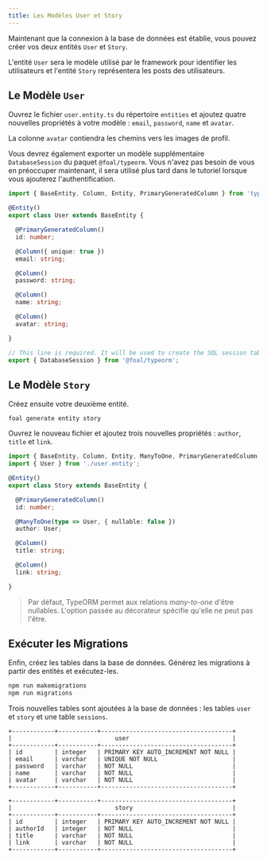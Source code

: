 ```yaml
---
title: Les Modèles User et Story
---
```


Maintenant que la connexion à la base de données est établie, vous pouvez créer vos deux entités `User` et `Story`.

L'entité `User` sera le modèle utilisé par le framework pour identifier les utilisateurs et l'entité `Story` représentera les posts des utilisateurs.

## Le Modèle `User`

Ouvrez le fichier `user.entity.ts` du répertoire `entities` et ajoutez quatre nouvelles propriétés à votre modèle : `email`, `password`, `name` et `avatar`.

La colonne `avatar` contiendra les chemins vers les images de profil.

Vous devrez également exporter un modèle supplémentaire `DatabaseSession` du paquet `@foal/typeorm`. Vous n'avez pas besoin de vous en préoccuper maintenant, il sera utilisé plus tard dans le tutoriel lorsque vous ajouterez l'authentification.

```typescript
import { BaseEntity, Column, Entity, PrimaryGeneratedColumn } from 'typeorm';

@Entity()
export class User extends BaseEntity {

  @PrimaryGeneratedColumn()
  id: number;

  @Column({ unique: true })
  email: string;

  @Column()
  password: string;

  @Column()
  name: string;

  @Column()
  avatar: string;

}

// This line is required. It will be used to create the SQL session table later in the tutorial.
export { DatabaseSession } from '@foal/typeorm';
```

## Le Modèle `Story`

Créez ensuite votre deuxième entité.

```
foal generate entity story
```

Ouvrez le nouveau fichier et ajoutez trois nouvelles propriétés : `author`, `title` et `link`.

```typescript
import { BaseEntity, Column, Entity, ManyToOne, PrimaryGeneratedColumn } from 'typeorm';
import { User } from './user.entity';

@Entity()
export class Story extends BaseEntity {

  @PrimaryGeneratedColumn()
  id: number;

  @ManyToOne(type => User, { nullable: false })
  author: User;

  @Column()
  title: string;

  @Column()
  link: string;

}
```

> Par défaut, TypeORM permet aux relations *many-to-one* d'être nullables. L'option passée au décorateur spécifie qu'elle ne peut pas l'être.

## Exécuter les Migrations

Enfin, créez les tables dans la base de données. Générez les migrations à partir des entités et exécutez-les.

```bash
npm run makemigrations
npm run migrations
```

Trois nouvelles tables sont ajoutées à la base de données : les tables `user` et `story` et une table `sessions`.

```
+------------+-----------+-------------------------------------+
|                             user                             |
+------------+-----------+-------------------------------------+
| id         | integer   | PRIMARY KEY AUTO_INCREMENT NOT NULL |
| email      | varchar   | UNIQUE NOT NULL                     |
| password   | varchar   | NOT NULL                            |
| name       | varchar   | NOT NULL                            |
| avatar     | varchar   | NOT NULL                            |
+------------+-----------+-------------------------------------+
```

```
+------------+-----------+-------------------------------------+
|                             story                            |
+------------+-----------+-------------------------------------+
| id         | integer   | PRIMARY KEY AUTO_INCREMENT NOT NULL |
| authorId   | integer   | NOT NULL                            |
| title      | varchar   | NOT NULL                            |
| link       | varchar   | NOT NULL                            |
+------------+-----------+-------------------------------------+
```